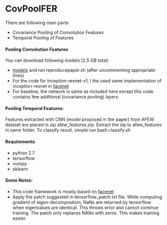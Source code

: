 # CovPoolFER

There are following main parts:
* Covariance Pooling of Convolution Features
* Temporal Pooling of Features

#### Pooling Convolution Features
You can download following models (2.5 GB total)
* [models](https://drive.google.com/open?id=1SmFPoX3ASqUXbvtOYFGJnMzr9PhHHjZq)
and run reproducepaper.sh (after uncommenting appropriate lines)
* For the code for inception-resnet-v1, I the used same implementation of inception-resnet in [facenet](https://github.com/davidsandberg/facenet)
* For baseline, the network is same as included here except this code contains few additional (covariance pooling) layers.

#### Pooling Temporal Features:
Features extracted with CNN (model proposed in the paper) from AFEW dataset are placed in zip afew_features.zip. Extract the zip to afew_features in same folder. To classify result, simple run bash classify.sh

#### Requirements
* python 2.7
* tensorflow
* numpy
* sklearn

#### Some Notes:
* This code framework is mostly based on [facenet](https://github.com/davidsandberg/facenet)
* Apply the patch suggested in tensorflow_patch.txt file. While computing gradient of eigen-decomposition, NaNs are returned by tensorflow when eigenvalues are identical. This throws error and cannot continue training. The patch only replaces NANs with zeros. This makes training easier.
